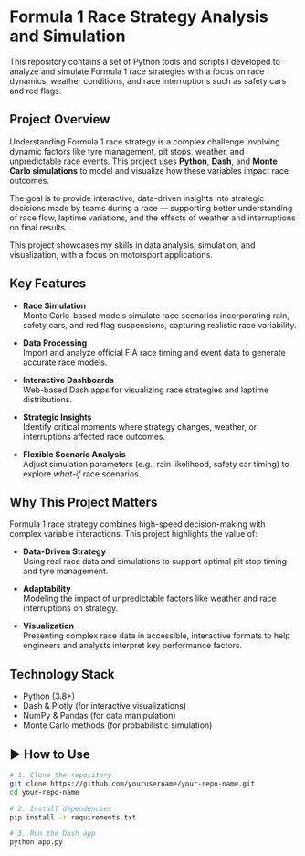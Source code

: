 # Formula 1 Race Strategy Analysis and Simulation

This repository contains a set of Python tools and scripts I developed to analyze and simulate Formula 1 race strategies with a focus on race dynamics, weather conditions, and race interruptions such as safety cars and red flags.

## Project Overview

Understanding Formula 1 race strategy is a complex challenge involving dynamic factors like tyre management, pit stops, weather, and unpredictable race events. This project uses **Python**, **Dash**, and **Monte Carlo simulations** to model and visualize how these variables impact race outcomes.

The goal is to provide interactive, data-driven insights into strategic decisions made by teams during a race — supporting better understanding of race flow, laptime variations, and the effects of weather and interruptions on final results.

This project showcases my skills in data analysis, simulation, and visualization, with a focus on motorsport applications.

## Key Features

- **Race Simulation**  
  Monte Carlo-based models simulate race scenarios incorporating rain, safety cars, and red flag suspensions, capturing realistic race variability.

- **Data Processing**  
  Import and analyze official FIA race timing and event data to generate accurate race models.

- **Interactive Dashboards**  
  Web-based Dash apps for visualizing race strategies and laptime distributions.

- **Strategic Insights**  
  Identify critical moments where strategy changes, weather, or interruptions affected race outcomes.

- **Flexible Scenario Analysis**  
  Adjust simulation parameters (e.g., rain likelihood, safety car timing) to explore *what-if* race scenarios.

## Why This Project Matters

Formula 1 race strategy combines high-speed decision-making with complex variable interactions. This project highlights the value of:

- **Data-Driven Strategy**  
  Using real race data and simulations to support optimal pit stop timing and tyre management.

- **Adaptability**  
  Modeling the impact of unpredictable factors like weather and race interruptions on strategy.

- **Visualization**  
  Presenting complex race data in accessible, interactive formats to help engineers and analysts interpret key performance factors.

## Technology Stack

- Python (3.8+)
- Dash & Plotly (for interactive visualizations)
- NumPy & Pandas (for data manipulation)
- Monte Carlo methods (for probabilistic simulation)

## ▶️ How to Use

```bash
# 1. Clone the repository
git clone https://github.com/yourusername/your-repo-name.git
cd your-repo-name

# 2. Install dependencies
pip install -r requirements.txt

# 3. Run the Dash app
python app.py
